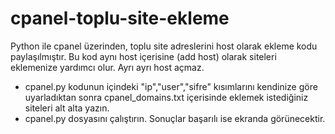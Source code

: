 # cpanel-toplu-site-ekleme
Python ile cpanel üzerinden, toplu site adreslerini host olarak ekleme kodu paylaşılmıştır. Bu kod aynı host içerisine (add host) olarak siteleri eklemenize yardımcı olur. Ayrı ayrı host açmaz.

- cpanel.py kodunun içindeki "ip","user","sifre" kısımlarını kendinize göre uyarladıktan sonra cpanel_domains.txt içerisinde eklemek istediğiniz siteleri alt alta yazın.
- cpanel.py dosyasını çalıştırın. Sonuçlar başarılı ise ekranda görünecektir. 
